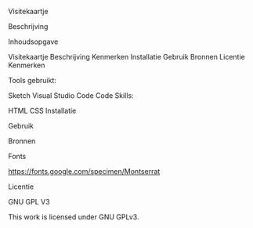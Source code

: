Visitekaartje

Beschrijving

Inhoudsopgave

Visitekaartje
Beschrijving
Kenmerken
Installatie
Gebruik
Bronnen
Licentie
Kenmerken

Tools gebruikt:

Sketch
Visual Studio Code
Code Skills:

HTML
CSS
Installatie

Gebruik

Bronnen

Fonts

https://fonts.google.com/specimen/Montserrat

Licentie

GNU GPL V3

This work is licensed under GNU GPLv3.
